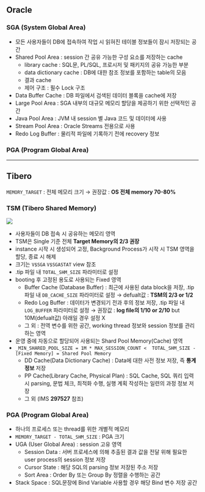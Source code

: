 ## Oracle
### SGA (System Global Area)
- 모든 사용자들이 DB에 접속하여 작업 시 읽혀진 테이블 정보들이 잠시 저장되는 공간
- Shared Pool Area : session 간 공유 가능한 구성 요소를 저장하는 cache
  - library cache : SQL문, PL/SQL, 프로시저 및 패키지의 공유 가능한 부분
  - data dictionary cache : DB에 대한 참조 정보를 포함하는 table의 모음
  - 결과 cache
  - 제어 구조 :  필수 Lock 구조
- Data Buffer Cache : DB 파일에서 검색된 데이터 블록을 cache에 저장
- Large Pool Area : SGA 내부의 대규모 메모리 할당을 제공하기 위한 선택적인 공간
- Java Pool Area : JVM 내 session 별 Java 코드 및 데이터에 사용
- Stream Pool Area : Oracle Streams 전용으로 사용
- Redo Log Buffer : 물리적 파일에 기록하기 전에 recovery 정보
### PGA (Program Global Area)

---
## Tibero
`MEMORY_TARGET` : 전체 메모리 크기 → 권장값 : **OS 전체 memory 70-80%**
### TSM (Tibero Shared Memory)
![](https://prod-files-secure.s3.us-west-2.amazonaws.com/2e9f035b-3bba-4ce1-902b-03e8e4545fa2/50e74659-9cf4-4d7e-a1bb-37b94051050d/3.1_TSM.png?X-Amz-Algorithm=AWS4-HMAC-SHA256&X-Amz-Content-Sha256=UNSIGNED-PAYLOAD&X-Amz-Credential=ASIAZI2LB466YDQQ2QXM%2F20251013%2Fus-west-2%2Fs3%2Faws4_request&X-Amz-Date=20251013T034111Z&X-Amz-Expires=3600&X-Amz-Security-Token=IQoJb3JpZ2luX2VjEJP%2F%2F%2F%2F%2F%2F%2F%2F%2F%2FwEaCXVzLXdlc3QtMiJIMEYCIQCyM0jWW0SoZyKBW%2BH9r3bNhbbNnntOk87FuHhxYYe77QIhAMSrE1pF2oLJhOyVevzQ6GvxYam6zAzdYGNKcZmW8pJmKv8DCDwQABoMNjM3NDIzMTgzODA1IgzjEmjSMna6%2BN7VkCMq3AMtn%2FzaIH%2Fu8mYw1Dq3sLvA5llnufMpqC9sHa4UUQnYAVdIjR5zCQ3%2FEcS036%2Faf2HTdDm0nCl5WSoxSl6vpdCErVDK9n521RcH5NhswpTMuqK9ECjEsIgZwQQUJ3wQ9zK54XY7FMiQygNUZKXgfOpDNE7zRuZedon2wh0dQItUXYlVFL5JOYXG%2FXJByOp3itr1xRKuV8%2FZ%2Fc1F%2F%2FU%2FiWuhWPYDe62a89ZVaqNZXLecKoQpIpsPTs6S5qWon0GP0diYW2jVPELbYZL%2F1JSB13HnNTMkdZchdYM5FoCZdX6miSZ8G6%2BPFdFofDg6%2FyyMUpGQUKkNLBeVJAAyDtko%2B0thQ1KurNLhCRpPk12jXffgEmr%2Fd1h2wRTbtfdZWcn3U7FWzM9KIwBoN5jFo2Vk2Mq79XI5stPxSuEDj2CGxq1iX00hG%2Fow4mpiYVMLsovEuCOTnkT02flQmzrsqSidYuXMlKWgx1I7bIo7lu15oWNrE%2F61ymjgJrONaxfgx1HqCoO0Rk%2BEFjj1VRxG8%2BHdWGJPGBWDeigRWvQOcUU1swjYZebxBVXOR%2Fe9n2jZKQvBP8NHQTqOpj0MjR%2FFz3UJIqYW4tvaOpE%2BVdfBoOrgeM9HAz4nrHsjZFNHBeE4GDDl1LHHBjqkAUhaN3xZJB%2B177qwBk%2Fj4vBMtDWcwH0BbjPp9u%2FWxvVliAF8QuWFYARrAfPaRycbKeXmCvOK10s7eHkZXjCuoIszR%2BeFeCMhcCfb2mdSoVIcouCOrPPbRHCnJvF%2F5kR4eLykerSyeoImtKguPQJC2HsZPvBLSyWMiBJZv5vNhg9090Mpdws1ywV577ZrDB4skOnryMD6ZhhlrthxZGHIpUHb9QeA&X-Amz-Signature=0036fa875b73575e9987f917fd7fb29f58215bb97bd570e8640e30148c4fbb20&X-Amz-SignedHeaders=host&x-amz-checksum-mode=ENABLED&x-id=GetObject)
- 사용자들이 DB 접속 시 공유하는 메모리 영역
- TSM은 Single 기준 전체 **Target Memory의 2/3 권장**
- instance 시작 시 생성되어 고정, Background Process가 시작 시 TSM 영역을 할당, 종료 시 해제
- 크기는 `V$SGA` `V$SGASTAT` view 참조
- .tip 파일 내 `TOTAL_SHM_SIZE` 파라미터로 설정
- booting 후 고정된 용도로 사용되는 Fixed 영역
  - Buffer Cache (Database Buffer) : 최근에 사용된 data block을 저장, .tip 파일 내 `DB_CACHE_SIZE` 파라미터로 설정 → defualt값 : **TSM의 2/3 or 1/2**
  - Redo Log Buffer : 데이터가 변경되기 전과 후의 정보 저장, .tip 파일 내 `LOG_BUFFER` 파라미터로 설정 → 권장값 : **log file의 1/10 or 2/10** but 10M(defualt값) 아래일 경우 설정 X
  - 그 외 : 전역 변수를 위한 공간, working thread 정보와 session 정보를 관리하는 영역
- 운영 중에 자동으로 할당되어 사용되는 Shard Pool Memory(Cache) 영역
- `_MIN_SHARED_POOL_SIZE = 1M * MAX_SESSION_COUNT <  TOTAL_SHM_SIZE - [Fixed Memory] = Shared Pool Memory`
  - DD Cache(Data Dictionary Cache) : Data에 대한 사전 정보 저장, 즉 **통계정보** 저장 
  - PP Cache(Library Cache, Physical Plan) : SQL Cache, SQL 쿼리 입력 시 parsing, 문법 체크, 최적화 수행, 실행 계획 작성하는 일련의 과정 정보 저장
  - 그 외  (IMS **297527** 참조)
### PGA (Program Global Area)
- 하나의 프로세스 또는 thread를 위한 개별적 메모리
- `MEMORY_TARGET - TOTAL_SHM_SIZE` : PGA 크기
- UGA (User Global Area) : session 고유 영역
  - Session Data : 서버 프로세스에 의해 추출된 결과 값을 전달 위해 필요한 user process의 session 정보 저장
  - Cursor State : 해당 SQL의 parsing 정보 저장된 주소 저장
  - Sort Area : Order By 또는 Group By 정렬을 수행하는 공간
- Stack Space : SQL문장에 Bind Variable 사용할 경우 해당 Bind 변수 저장 공간

